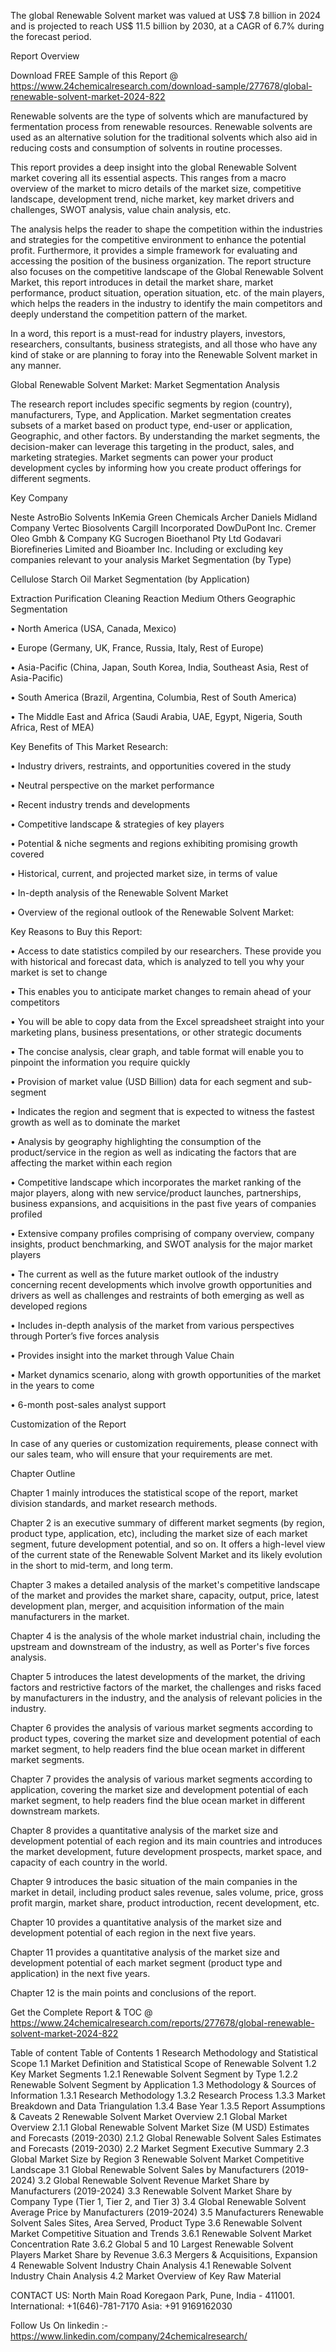 The global Renewable Solvent market was valued at US$ 7.8 billion in 2024 and is projected to reach US$ 11.5 billion by 2030, at a CAGR of 6.7% during the forecast period.

Report Overview

Download FREE Sample of this Report @ https://www.24chemicalresearch.com/download-sample/277678/global-renewable-solvent-market-2024-822

Renewable solvents are the type of solvents which are manufactured by fermentation process from renewable resources. Renewable solvents are used as an alternative solution for the traditional solvents which also aid in reducing costs and consumption of solvents in routine processes.

This report provides a deep insight into the global Renewable Solvent market covering all its essential aspects. This ranges from a macro overview of the market to micro details of the market size, competitive landscape, development trend, niche market, key market drivers and challenges, SWOT analysis, value chain analysis, etc.

The analysis helps the reader to shape the competition within the industries and strategies for the competitive environment to enhance the potential profit. Furthermore, it provides a simple framework for evaluating and accessing the position of the business organization. The report structure also focuses on the competitive landscape of the Global Renewable Solvent Market, this report introduces in detail the market share, market performance, product situation, operation situation, etc. of the main players, which helps the readers in the industry to identify the main competitors and deeply understand the competition pattern of the market.

In a word, this report is a must-read for industry players, investors, researchers, consultants, business strategists, and all those who have any kind of stake or are planning to foray into the Renewable Solvent market in any manner.

Global Renewable Solvent Market: Market Segmentation Analysis

The research report includes specific segments by region (country), manufacturers, Type, and Application. Market segmentation creates subsets of a market based on product type, end-user or application, Geographic, and other factors. By understanding the market segments, the decision-maker can leverage this targeting in the product, sales, and marketing strategies. Market segments can power your product development cycles by informing how you create product offerings for different segments.

Key Company

Neste
AstroBio Solvents
InKemia Green Chemicals
Archer Daniels Midland Company
Vertec Biosolvents
Cargill Incorporated
DowDuPont Inc.
Cremer Oleo Gmbh & Company KG
Sucrogen Bioethanol Pty Ltd
Godavari Biorefineries Limited and Bioamber Inc.
Including or excluding key companies relevant to your analysis
Market Segmentation (by Type)

Cellulose
Starch
Oil
Market Segmentation (by Application)

Extraction
Purification
Cleaning
Reaction Medium
Others
Geographic Segmentation

• North America (USA, Canada, Mexico)

• Europe (Germany, UK, France, Russia, Italy, Rest of Europe)

• Asia-Pacific (China, Japan, South Korea, India, Southeast Asia, Rest of Asia-Pacific)

• South America (Brazil, Argentina, Columbia, Rest of South America)

• The Middle East and Africa (Saudi Arabia, UAE, Egypt, Nigeria, South Africa, Rest of MEA)

Key Benefits of This Market Research:

• Industry drivers, restraints, and opportunities covered in the study

• Neutral perspective on the market performance

• Recent industry trends and developments

• Competitive landscape & strategies of key players

• Potential & niche segments and regions exhibiting promising growth covered

• Historical, current, and projected market size, in terms of value

• In-depth analysis of the Renewable Solvent Market

• Overview of the regional outlook of the Renewable Solvent Market:

Key Reasons to Buy this Report:

• Access to date statistics compiled by our researchers. These provide you with historical and forecast data, which is analyzed to tell you why your market is set to change

• This enables you to anticipate market changes to remain ahead of your competitors

• You will be able to copy data from the Excel spreadsheet straight into your marketing plans, business presentations, or other strategic documents

• The concise analysis, clear graph, and table format will enable you to pinpoint the information you require quickly

• Provision of market value (USD Billion) data for each segment and sub-segment

• Indicates the region and segment that is expected to witness the fastest growth as well as to dominate the market

• Analysis by geography highlighting the consumption of the product/service in the region as well as indicating the factors that are affecting the market within each region

• Competitive landscape which incorporates the market ranking of the major players, along with new service/product launches, partnerships, business expansions, and acquisitions in the past five years of companies profiled

• Extensive company profiles comprising of company overview, company insights, product benchmarking, and SWOT analysis for the major market players

• The current as well as the future market outlook of the industry concerning recent developments which involve growth opportunities and drivers as well as challenges and restraints of both emerging as well as developed regions

• Includes in-depth analysis of the market from various perspectives through Porter’s five forces analysis

• Provides insight into the market through Value Chain

• Market dynamics scenario, along with growth opportunities of the market in the years to come

• 6-month post-sales analyst support

Customization of the Report

In case of any queries or customization requirements, please connect with our sales team, who will ensure that your requirements are met.

Chapter Outline

Chapter 1 mainly introduces the statistical scope of the report, market division standards, and market research methods.

Chapter 2 is an executive summary of different market segments (by region, product type, application, etc), including the market size of each market segment, future development potential, and so on. It offers a high-level view of the current state of the Renewable Solvent Market and its likely evolution in the short to mid-term, and long term.

Chapter 3 makes a detailed analysis of the market's competitive landscape of the market and provides the market share, capacity, output, price, latest development plan, merger, and acquisition information of the main manufacturers in the market.

Chapter 4 is the analysis of the whole market industrial chain, including the upstream and downstream of the industry, as well as Porter's five forces analysis.

Chapter 5 introduces the latest developments of the market, the driving factors and restrictive factors of the market, the challenges and risks faced by manufacturers in the industry, and the analysis of relevant policies in the industry.

Chapter 6 provides the analysis of various market segments according to product types, covering the market size and development potential of each market segment, to help readers find the blue ocean market in different market segments.

Chapter 7 provides the analysis of various market segments according to application, covering the market size and development potential of each market segment, to help readers find the blue ocean market in different downstream markets.

Chapter 8 provides a quantitative analysis of the market size and development potential of each region and its main countries and introduces the market development, future development prospects, market space, and capacity of each country in the world.

Chapter 9 introduces the basic situation of the main companies in the market in detail, including product sales revenue, sales volume, price, gross profit margin, market share, product introduction, recent development, etc.

Chapter 10 provides a quantitative analysis of the market size and development potential of each region in the next five years.

Chapter 11 provides a quantitative analysis of the market size and development potential of each market segment (product type and application) in the next five years.

Chapter 12 is the main points and conclusions of the report.

Get the Complete Report & TOC @ https://www.24chemicalresearch.com/reports/277678/global-renewable-solvent-market-2024-822

Table of content
Table of Contents
1 Research Methodology and Statistical Scope
1.1 Market Definition and Statistical Scope of Renewable Solvent
1.2 Key Market Segments
1.2.1 Renewable Solvent Segment by Type
1.2.2 Renewable Solvent Segment by Application
1.3 Methodology & Sources of Information
1.3.1 Research Methodology
1.3.2 Research Process
1.3.3 Market Breakdown and Data Triangulation
1.3.4 Base Year
1.3.5 Report Assumptions & Caveats
2 Renewable Solvent Market Overview
2.1 Global Market Overview
2.1.1 Global Renewable Solvent Market Size (M USD) Estimates and Forecasts (2019-2030)
2.1.2 Global Renewable Solvent Sales Estimates and Forecasts (2019-2030)
2.2 Market Segment Executive Summary
2.3 Global Market Size by Region
3 Renewable Solvent Market Competitive Landscape
3.1 Global Renewable Solvent Sales by Manufacturers (2019-2024)
3.2 Global Renewable Solvent Revenue Market Share by Manufacturers (2019-2024)
3.3 Renewable Solvent Market Share by Company Type (Tier 1, Tier 2, and Tier 3)
3.4 Global Renewable Solvent Average Price by Manufacturers (2019-2024)
3.5 Manufacturers Renewable Solvent Sales Sites, Area Served, Product Type
3.6 Renewable Solvent Market Competitive Situation and Trends
3.6.1 Renewable Solvent Market Concentration Rate
3.6.2 Global 5 and 10 Largest Renewable Solvent Players Market Share by Revenue
3.6.3 Mergers & Acquisitions, Expansion
4 Renewable Solvent Industry Chain Analysis
4.1 Renewable Solvent Industry Chain Analysis
4.2 Market Overview of Key Raw Material

CONTACT US:
North Main Road Koregaon Park, Pune, India - 411001.
International: +1(646)-781-7170
Asia: +91 9169162030

Follow Us On linkedin :- https://www.linkedin.com/company/24chemicalresearch/

